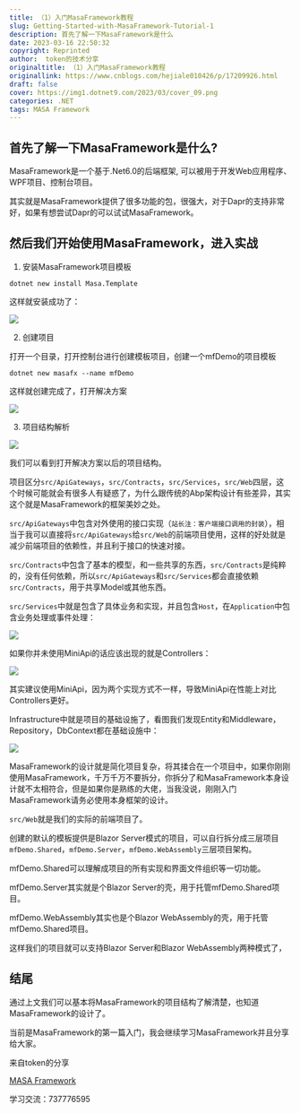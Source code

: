 ```yaml
---
title: （1）入门MasaFramework教程
slug: Getting-Started-with-MasaFramework-Tutorial-1
description: 首先了解一下MasaFramework是什么
date: 2023-03-16 22:50:32
copyright: Reprinted
author:  token的技术分享
originaltitle: （1）入门MasaFramework教程
originallink: https://www.cnblogs.com/hejiale010426/p/17209926.html
draft: false
cover: https://img1.dotnet9.com/2023/03/cover_09.png
categories: .NET
tags: MASA Framework
---
```


## 首先了解一下MasaFramework是什么?

MasaFramework是一个基于.Net6.0的后端框架, 可以被用于开发Web应用程序、WPF项目、控制台项目。

其实就是MasaFramework提供了很多功能的包，很强大，对于Dapr的支持非常好，如果有想尝试Dapr的可以试试MasaFramework。

## 然后我们开始使用MasaFramework，进入实战

1. 安装MasaFramework项目模板

```shell
dotnet new install Masa.Template
```

这样就安装成功了：

![](https://img1.dotnet9.com/2023/03/0901.png)

2. 创建项目

打开一个目录，打开控制台进行创建模板项目，创建一个mfDemo的项目模板

```shell
dotnet new masafx --name mfDemo
```

这样就创建完成了，打开解决方案

![](https://img1.dotnet9.com/2023/03/0902.png)

3. 项目结构解析

![](https://img1.dotnet9.com/2023/03/0903.png)

我们可以看到打开解决方案以后的项目结构。

项目区分`src/ApiGateways`，`src/Contracts`，`src/Services`，`src/Web`四层，这个时候可能就会有很多人有疑惑了，为什么跟传统的Abp架构设计有些差异，其实这个就是MasaFramework的框架美妙之处。

`src/ApiGateways`中包含对外使用的接口实现（`站长注：客户端接口调用的封装`），相当于我可以直接将`src/ApiGateways`给`src/Web`的前端项目使用，这样的好处就是减少前端项目的依赖性，并且利于接口的快速对接。

`src/Contracts`中包含了基本的模型，和一些共享的东西，`src/Contracts`是纯粹的，没有任何依赖，所以`src/ApiGateways`和`src/Services`都会直接依赖`src/Contracts`，用于共享Model或其他东西。

`src/Services`中就是包含了具体业务和实现，并且包含`Host`，在`Application`中包含业务处理或事件处理：

![](https://img1.dotnet9.com/2023/03/0904.png)

如果你并未使用MiniApi的话应该出现的就是Controllers：

![](https://img1.dotnet9.com/2023/03/0905.png)

其实建议使用MiniApi，因为两个实现方式不一样，导致MiniApi在性能上对比Controllers更好。

Infrastructure中就是项目的基础设施了，看图我们发现Entity和Middleware，Repository，DbContext都在基础设施中：

![](https://img1.dotnet9.com/2023/03/0906.png)

MasaFramework的设计就是简化项目复杂，将其揉合在一个项目中，如果你刚刚使用MasaFramework，千万千万不要拆分，你拆分了和MasaFramework本身设计就不太相符合，但是如果你是熟练的大佬，当我没说，刚刚入门MasaFramework请务必使用本身框架的设计。

`src/Web`就是我们的实际的前端项目了。

创建的默认的模板提供是Blazor Server模式的项目，可以自行拆分成三层项目`mfDemo.Shared`，`mfDemo.Server`，`mfDemo.WebAssembly`三层项目架构。

mfDemo.Shared可以理解成项目的所有实现和界面文件组织等一切功能。

mfDemo.Server其实就是个Blazor Server的壳，用于托管mfDemo.Shared项目。

mfDemo.WebAssembly其实也是个Blazor WebAssembly的壳，用于托管mfDemo.Shared项目。

这样我们的项目就可以支持Blazor Server和Blazor WebAssembly两种模式了，

## 结尾

通过上文我们可以基本将MasaFramework的项目结构了解清楚，也知道MasaFramework的设计了。

当前是MasaFramework的第一篇入门，我会继续学习MasaFramework并且分享给大家。

来自token的分享

[MASA Framework](https://docs.masastack.com/framework/getting-started/overview)

学习交流：737776595